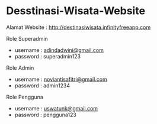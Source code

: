 # Desstinasi-Wisata-Website
Alamat Website : http://destinasiwisata.infinityfreeapp.com

Role Superadmin
- username : adindadwini@gmail.com
- password : superadmin123

Role Admin
- username : noviantisafitri@gmail.com
- password : admin1234

Role Pengguna
- username : uswatunk@gmail.com
- password : pengguna123

